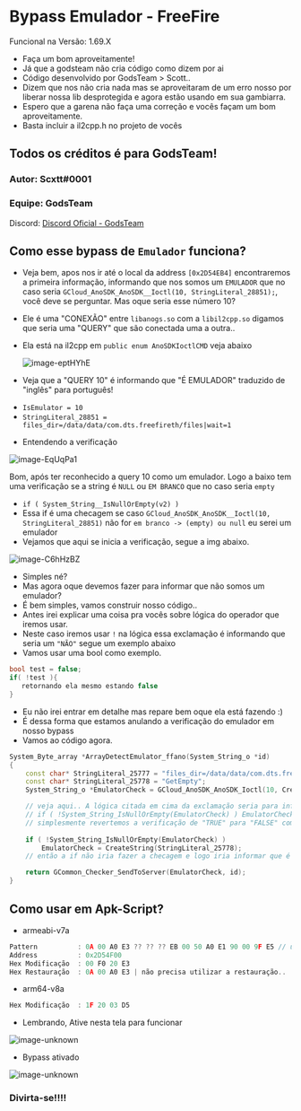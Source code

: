# Bypass Emulador - FreeFire
Funcional na Versão: 1.69.X
- Faça um bom aproveitamente!
- Já que a godsteam não cria código como dizem por ai
- Código desenvolvido por GodsTeam > Scott..
- Dizem que nos não cria nada mas se aproveitaram de um erro nosso por liberar nossa lib desprotegida e agora estão usando em sua gambiarra.
- Espero que a garena não faça uma correção e vocês façam um bom aproveitamente.
- Basta incluir a il2cpp.h no projeto de vocês

## Todos os créditos é para GodsTeam!
### Autor: Scxtt#0001
### Equipe: GodsTeam
Discord: [Discord Oficial - GodsTeam](https://discord.gg/YXmRxRDUXp)


## Como esse bypass de `Emulador` funciona?
+ Veja bem, apos nos ir até o local da address `[0x2D54EB4]` encontraremos a primeira informação, informando que nos somos um `EMULADOR` que no caso seria `GCloud_AnoSDK_AnoSDK__Ioctl(10, StringLiteral_28851);`, você deve se perguntar. Mas oque seria esse número 10?
+ Ele é uma "CONEXÃO" entre `libanogs.so` com a `libil2cpp.so` digamos que seria uma "QUERY" que são conectada uma a outra.. 
+ Ela está na il2cpp em `public enum AnoSDKIoctlCMD` veja abaixo

  ![image-eptHYhE](https://i.imgur.com/eptHYhE.png)
  
+ Veja que a "QUERY 10" é informando que "É EMULADOR" traduzido de "inglês" para português!

- `IsEmulator = 10`
- `StringLiteral_28851 = files_dir=/data/data/com.dts.freefireth/files|wait=1`

+ Entendendo a verificação

![image-EqUqPa1](https://i.imgur.com/EqUqPa1.png)

Bom, após ter reconhecido a query 10 como um emulador. Logo a baixo tem uma verificação se a string é `NULL` ou `EM BRANCO` que no caso seria `empty`
+ `if ( System_String__IsNullOrEmpty(v2) )`
+ Essa if é uma checagem se caso `GCloud_AnoSDK_AnoSDK__Ioctl(10, StringLiteral_28851)` não for `em branco -> (empty) ou null` eu serei um emulador
+ Vejamos que aqui se inicia a verificação, segue a img abaixo.

![image-C6hHzBZ](https://i.imgur.com/C6hHzBZ.png)

+ Simples né?
+ Mas agora oque devemos fazer para informar que não somos um emulador?
+ É bem simples, vamos construir nosso código..
+ Antes irei explicar uma coisa pra vocês sobre lógica do operador que iremos usar.
+ Neste caso iremos usar `!` na lógica essa exclamação é informando que seria um `"NÃO"` segue um exemplo abaixo
+ Vamos usar uma bool como exemplo.

```cpp
bool test = false;
if( !test ){
   retornando ela mesmo estando false
}
```

+ Eu não irei entrar em detalhe mas repare bem oque ela está fazendo :)
+ É dessa forma que estamos anulando a verificação do emulador em nosso bypass
+ Vamos ao código agora.
```cpp
System_Byte_array *ArrayDetectEmulator_ffano(System_String_o *id)
{
    const char* StringLiteral_25777 = "files_dir=/data/data/com.dts.freefireth/files|wait=1";
    const char* StringLiteral_25778 = "GetEmpty";
    System_String_o *EmulatorCheck = GCloud_AnoSDK_AnoSDK_Ioctl(10, CreateString(StringLiteral_25777));

    // veja aqui.. A lógica citada em cima da exclamação seria para informar que +
    // if ( !System_String_IsNullOrEmpty(EmulatorCheck) ) EmulatorCheck seria a StringLiteral_25778
    // simplesmente revertemos a verificação de "TRUE" para "FALSE" com a exclamação.
    
    if ( !System_String_IsNullOrEmpty(EmulatorCheck) )
        EmulatorCheck = CreateString(StringLiteral_25778);
    // então a if não iria fazer a checagem e logo iria informar que é um Empty = mobile

    return GCommon_Checker_SendToServer(EmulatorCheck, id);
}
```

## Como usar em Apk-Script?
+ armeabi-v7a

```cpp
Pattern          : 0A 00 A0 E3 ?? ?? ?? EB 00 50 A0 E1 90 00 9F E5 // updated 
Address          : 0x2D54F00
Hex Modificação  : 00 F0 20 E3
Hex Restauração  : 0A 00 A0 E3 | não precisa utilizar a restauração..
```

+ arm64-v8a

```cpp
Hex Modificação  : 1F 20 03 D5
```

+ Lembrando, Ative nesta tela para funcionar

![image-unknown](https://media.discordapp.net/attachments/944537033706209290/946064937854320680/unknown.png)

+ Bypass ativado

![image-unknown](https://media.discordapp.net/attachments/944537033706209290/946065009480450108/unknown.png)

### Divirta-se!!!!
